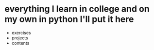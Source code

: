 # everything I learn in college and on my own in python I'll put it here
- exercises
- projects
- contents
